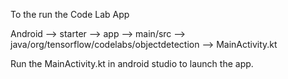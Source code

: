 To the run the Code Lab App

Android --> starter --> app --> main/src --> java/org/tensorflow/codelabs/objectdetection --> MainActivity.kt

Run the MainActivity.kt in android studio to launch the app.

